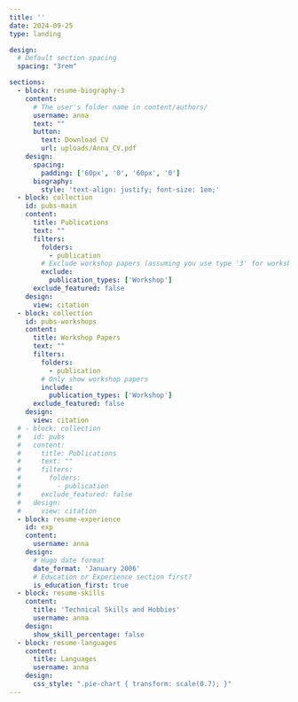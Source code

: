 ```yaml
---
title: ''
date: 2024-09-25
type: landing

design:
  # Default section spacing
  spacing: "3rem"

sections:
  - block: resume-biography-3
    content:
      # The user's folder name in content/authors/
      username: anna
      text: ""
      button:
        text: Download CV
        url: uploads/Anna_CV.pdf
    design:
      spacing:
        padding: ['60px', '0', '60px', '0']
      biography:
        style: 'text-align: justify; font-size: 1em;'
  - block: collection
    id: pubs-main
    content:
      title: Publications
      text: ""
      filters:
        folders:
          - publication
        # Exclude workshop papers (assuming you use type '3' for workshops)
        exclude:
          publication_types: ['Workshop']
      exclude_featured: false
    design:
      view: citation
  - block: collection
    id: pubs-workshops
    content:
      title: Workshop Papers
      text: ""
      filters:
        folders:
          - publication
        # Only show workshop papers
        include:
          publication_types: ['Workshop']
      exclude_featured: false
    design:
      view: citation
  # - block: collection
  #   id: pubs
  #   content:
  #     title: Publications
  #     text: ""
  #     filters:
  #       folders:
  #         - publication
  #     exclude_featured: false
  #   design:
  #     view: citation
  - block: resume-experience
    id: exp
    content:
      username: anna
    design:
      # Hugo date format
      date_format: 'January 2006'
      # Education or Experience section first?
      is_education_first: true
  - block: resume-skills
    content:
      title: 'Technical Skills and Hobbies'
      username: anna
    design:
      show_skill_percentage: false
  - block: resume-languages
    content:
      title: Languages
      username: anna
    design:
      css_style: ".pie-chart { transform: scale(0.7); }"
---
```

